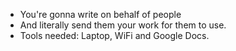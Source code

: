 - You're gonna write on behalf of people 
- And literally send them your work for them to use.
- Tools needed: Laptop, WiFi and Google Docs.